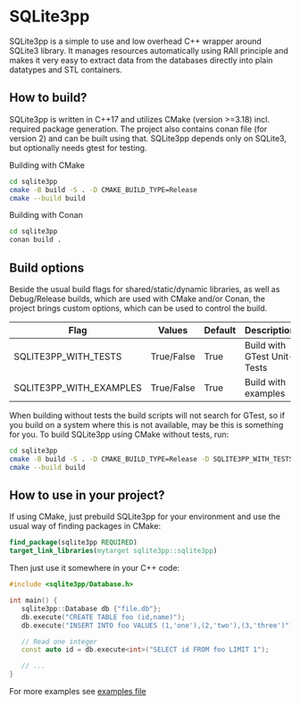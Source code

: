 # SQLite3pp

SQLite3pp is a simple to use and low overhead C++ wrapper around SQLite3
library. It manages resources automatically using RAII principle and makes it
very easy to extract data from the databases directly into plain datatypes and
STL containers.

## How to build?

SQLite3pp is written in C++17 and utilizes CMake (version >=3.18) incl. required
package generation. The project also contains conan file (for version 2) and can
be built using that. SQLite3pp depends only on SQLite3, but optionally needs
gtest for testing.

Building with CMake
```bash
cd sqlite3pp
cmake -B build -S . -D CMAKE_BUILD_TYPE=Release
cmake --build build
```

Building with Conan
```bash
cd sqlite3pp
conan build .
```

## Build options

Beside the usual build flags for shared/static/dynamic libraries, as well as 
Debug/Release builds, which are used with CMake and/or Conan, the project brings
custom options, which can be used to control the build.

 Flag                    | Values     | Default | Description
-------------------------|------------|---------|-----------------------------
 SQLITE3PP_WITH_TESTS    | True/False | True    | Build with GTest Unit-Tests    
 SQLITE3PP_WITH_EXAMPLES | True/False | True    | Build with examples 

When building without tests the build scripts will not search for GTest, so if
you build on a system where this is not available, may be this is something for
you. To build SQLite3pp using CMake without tests, run:

```bash
cd sqlite3pp
cmake -B build -S . -D CMAKE_BUILD_TYPE=Release -D SQLITE3PP_WITH_TESTS=False
cmake --build build
```

## How to use in your project?

If using CMake, just prebuild SQLite3pp for your environment and use the usual
way of finding packages in CMake:
```cmake
find_package(sqlite3pp REQUIRED)
target_link_libraries(mytarget sqlite3pp::sqlite3pp)
```
Then just use it somewhere in your C++ code:
```c++
#include <sqlite3pp/Database.h>

int main() {
   sqlite3pp::Database db {"file.db"};
   db.execute("CREATE TABLE foo (id,name)");
   db.execute("INSERT INTO foo VALUES (1,'one'),(2,'two'),(3,'three')");

   // Read one integer
   const auto id = db.execute<int>("SELECT id FROM foo LIMIT 1");

   // ...
}
```
For more examples see [examples file](src/examples/main.cpp)

